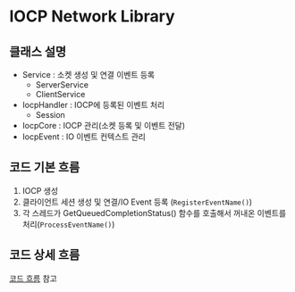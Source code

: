 # IOCP Network Library 

## 클래스 설명
- Service : 소켓 생성 및 연결 이벤트 등록 
    - ServerService
    - ClientService
- IocpHandler : IOCP에 등록된 이벤트 처리
    - Session
- IocpCore : IOCP 관리(소켓 등록 및 이벤트 전달)
- IocpEvent : IO 이벤트 컨텍스트 관리 

## 코드 기본 흐름
1. IOCP 생성
2. 클라이언트 세션 생성 및 연결/IO Event 등록 (`RegisterEventName()`)
3. 각 스레드가 GetQueuedCompletionStatus() 함수를 호출해서 꺼내온 이벤트를 처리(`ProcessEventName()`)

## 코드 상세 흐름
[코드 흐름](%EC%BD%94%EB%93%9C%ED%9D%90%EB%A6%84.xlsx) 참고
